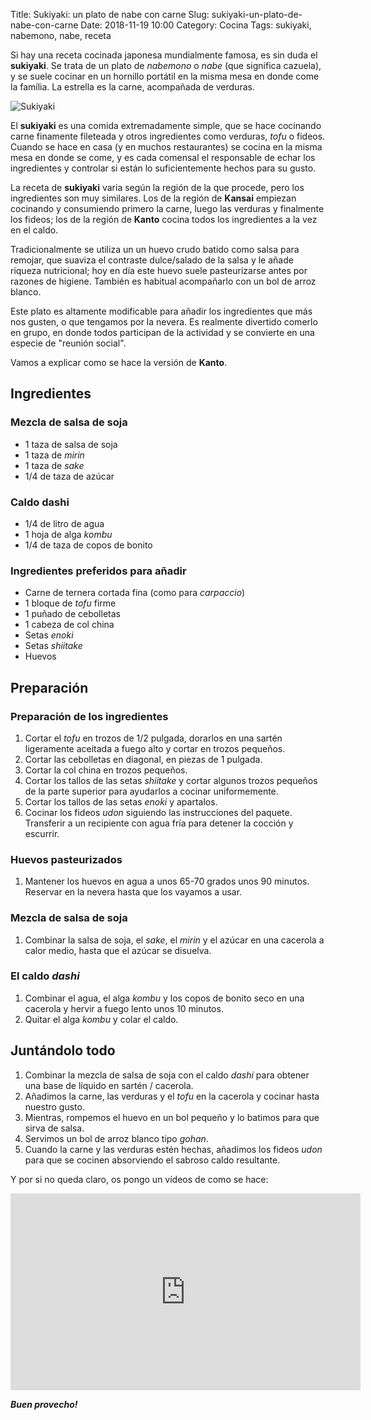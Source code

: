 Title: Sukiyaki: un plato de nabe con carne
Slug: sukiyaki-un-plato-de-nabe-con-carne
Date: 2018-11-19 10:00
Category: Cocina
Tags: sukiyaki, nabemono, nabe, receta



Si hay una receta cocinada japonesa mundialmente famosa, es sin duda el **sukiyaki**. Se trata de un plato de *nabemono* o *nabe* (que significa cazuela), y se suele cocinar en un hornillo portátil en la misma mesa en donde come la família. La estrella es la carne, acompañada de verduras.

![Sukiyaki]({filename}/images/sukiyaki.jpg)

El **sukiyaki** es una comida extremadamente simple, que se hace cocinando carne finamente fileteada y otros ingredientes como verduras, *tofu* o fideos. Cuando se hace en casa (y en muchos restaurantes) se cocina en la misma mesa en donde se come, y es cada comensal el responsable de echar los ingredientes y controlar si están lo suficientemente hechos para su gusto.

La receta de **sukiyaki** varia según la región de la que procede, pero los ingredientes son muy similares. Los de la región de **Kansai** empiezan cocinando y consumiendo primero la carne, luego las verduras y finalmente los fideos; los de la región de **Kanto** cocina todos los ingredientes a la vez en el caldo.

Tradicionalmente se utiliza un un huevo crudo batido como salsa para remojar, que suaviza el contraste dulce/salado de la salsa y le añade riqueza nutricional; hoy en día este huevo suele pasteurizarse antes por razones de higiene. También es habitual acompañarlo con un bol de arroz blanco.

Este plato es altamente modificable para añadir los ingredientes que más nos gusten, o que tengamos por la nevera. Es realmente divertido comerlo en grupo, en donde todos participan de la actividad y se convierte en una especie de "reunión social".

Vamos a explicar como se hace la versión de **Kanto**.

## Ingredientes

### Mezcla de salsa de soja

* 1 taza de salsa de soja
* 1 taza de *mirin*
* 1 taza de *sake*
* 1/4 de taza de azúcar

### Caldo dashi

* 1/4 de litro de agua
* 1 hoja de alga *kombu*
* 1/4 de taza de copos de bonito

### Ingredientes preferidos para añadir

* Carne de ternera cortada fina (como para *carpaccio*)
* 1 bloque de *tofu* firme
* 1 puñado de cebolletas
* 1 cabeza de col china
* Setas *enoki*
* Setas *shiitake*
* Huevos

## Preparación

### Preparación de los ingredientes

1. Cortar el *tofu* en trozos de 1/2 pulgada, dorarlos en una sartén ligeramente aceitada a fuego alto y cortar en trozos pequeños.
2. Cortar las cebolletas en diagonal, en piezas de 1 pulgada.
3. Cortar la col china en trozos pequeños.
4. Cortar los tallos de las setas *shiitake* y cortar algunos trozos pequeños de la parte superior para ayudarlos a cocinar uniformemente.
5. Cortar los tallos de las setas *enoki* y apartalos.
6. Cocinar los fideos *udon* siguiendo las instrucciones del paquete. Transferir a un recipiente con agua fría para detener la cocción y escurrir.

### Huevos pasteurizados

1. Mantener los huevos en agua a unos 65-70 grados unos 90 minutos. Reservar en la nevera hasta que los vayamos a usar.

### Mezcla de salsa de soja

1. Combinar la salsa de soja, el *sake*, el *mirin* y el azúcar en una cacerola a calor medio, hasta que el azúcar se disuelva.

### El caldo *dashi*

1. Combinar el agua, el alga *kombu* y los copos de bonito seco en una cacerola y hervir a fuego lento unos 10 minutos.
2. Quitar el alga *kombu* y colar el caldo.

## Juntándolo todo

1. Combinar la mezcla de salsa de soja con el caldo *dashi* para obtener una base de líquido en sartén / cacerola.
2. Añadimos la carne, las verduras y el *tofu* en la cacerola y cocinar hasta nuestro gusto.
3. Mientras, rompemos el huevo en un bol pequeño y lo batimos para que sirva de salsa.
4. Servimos un bol de arroz blanco tipo *gohan*.
5. Cuando la carne y las verduras estén hechas, añadimos los fideos *udon* para que se cocinen absorviendo el sabroso caldo resultante.

Y por si no queda claro, os pongo un vídeos de como se hace:

<iframe width="560" height="315" src="https://www.youtube.com/embed/1U96Y1bPRjc" frameborder="0" allow="autoplay; encrypted-media" allowfullscreen></iframe>

***Buen provecho!***
